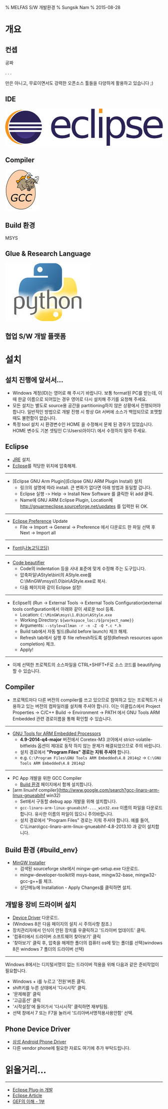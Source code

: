 % MELFAS S/W 개발환경
% Sungsik Nam
% 2015-08-28

개요
==========================================================

컨셉
-------------------------------------------------

공짜

. . .

만은 아니고, 무료이면서도 강력한 오픈소스 툴들을 다양하게 활용하고 있습니다 ;)

IDE
-------------------------------------------------

![](img/eclipse.png)

Compiler
-------------------------------------------------

![](img/gnugcc.png)

Build 환경
-------------------------------------------------

MSYS

Glue & Research Language
-------------------------------------------------

![](img/python.jpg)

협업 S/W 개발 플랫폼
-------------------------------------------------

설치
==========================================================

설치 진행에 앞서서...
-------------------------------------------------

* Windows 계정(ID)는 영어로 해 주시기 바랍니다. 보통 format된 PC를 받는데, 이 때 한글 이름으로 되어있는 경우 영어로 다시 설치해 주기를 요청해 주세요.
* 모든 설치는 별도로 source용 공간을 partitioning하지 않은 상황에서 진행되어야 합니다. 일반적인 방법으로 개발 진행 시 항상 Git 서버에 소스가 백업되므로 포맷할 때도 불편함이 없습니다.
* 특정 tool 설치 시 환경변수인 HOME 을 수정해서 문제 된 경우가 있었습니다. HOME 변수도 기본 셋팅인 C:\Users\아이디\ 에서 수정하지 말아 주세요.


Eclipse
-------------------------------------------------

* [JRE](http://www.google.com/search?q=java+jre) 설치.
* [Eclipse](http://www.google.com/search?q=Eclipse+IDE+for+C+Developers)를 적당한 위치에 압축해제.

-------------------------------------------------

* [Eclipse GNU Arm Plugin](Eclipse GNU ARM Plugin Install) 설치
	* 링크의 설명에 따라 install. 큰 변화가 없다면 아래 방법과 동일할 겁니다.
	* Eclipse 실행 -> Help -> Install New Software 를 클릭한 뒤 add 클릭.
	* Name에 GNU ARM Eclipse Plugin, Location에 http://gnuarmeclipse.sourceforge.net/updates 를 입력한 뒤 OK.


-------------------------------------------------

* <a href="./files/melfas-20150831.epf" download>Eclipse Preference</a> Update
	* File -> Import -> General -> Preference 에서 다운로드 한 파일 선택 후 Next -> Import all


-------------------------------------------------

* [Font(나눔고딕코딩)](http://www.google.com/search?q=나눔고딕코딩+다운로드)


-------------------------------------------------

* [Code beautifier](./files/AStyle-2.04-windows.zip)
	* Code의 indentation 등을 사내 표준에 맞게 수정해 주는 도구입니다.
	* 압축파일\AStyle\bin\의 AStyle.exe를 C:\MinGW\msys\1.0\bin\AStyle.exe로 복사.
	* 다음 페이지와 같이 Eclipse 설정!

-------------------------------------------------

* Eclipse의 (Run -> External Tools -> External Tools Configuration)external tools configuration에서 아래와 같이 새로운 tool 등록.
	* Location: `C:\MinGW\msys\1.0\bin\AStyle.exe`
	* Working Directory: `${workspace_loc:/${project_name}}`
	* Arguments: `--style=allman -r -n -Z -Q *.c *.h`
	* Build tab에서 자동 빌드(Build before launch) 체크 해제.
	* Refresh tab에서 실행 후 file refresh하도록 설정(Refresh resources upon completion) 체크.
	* Apply!

-------------------------------------------------

* 이제 선택한 프로젝트의 소스파일을 CTRL+SHIFT+F로 소스 코드를 beautifying할 수 있습니다.


Compiler
-------------------------------------------------

* 프로젝트마다 다른 버전의 compiler를 쓰고 있으므로 참여하고 있는 프로젝트가 사용하고 있는 버전의 컴파일러를 설치해 주셔야 합니다. 이는 이클립스에서 Project Properties -> C/C++ Build -> Environment -> PATH 에서 GNU Tools ARM Embedded 관련 경로이름을 통해 확인할 수 있습니다.

-------------------------------------------------

* [GNU Tools for ARM Embedded Processors](http://www.google.com/search?q=GNU+Tools+for+ARM+Embedded+Processors+Download)
	* __4.9-2014-q4-major__ 버전에서 Coretex-M3 코어에서 strict-volatile-bitfields 옵션이 제대로 동작 하지 않는 문제가 해결되었으므로 주의 바랍니다.
	* 설치 경로에서 __"Program Files" 경로는 지워 주셔야__ 합니다.
	* e.g. `C:\Program Files\GNU Tools ARM Embedded\4.8 2014q2` -> `C:\GNU Tools ARM Embedded\4.8 2014q2`

-------------------------------------------------

* PC App 개발을 위한 GCC Compiler
	* [Build 환경](#build_env) 페이지에서 함께 설치합니다.
* [arm linuxhf compiler](http://www.google.com/search?gcc-linaro-arm-linux-gnueabihf win32)
	* Set에서 구동할 debug app 개발을 위해 설치합니다.
	* `gcc-linaro-arm-linux-gnueabihf-..._win32.exe` 이름의 파일을 다운로드합니다. 유사한 이름의 파일이 많으니 주의바랍니다.
	* 설치 경로에서 "Program Files" 경로는 지워 주셔야 합니다. 예를 들어, C:\Linaro\gcc-linaro-arm-linux-gnueabihf-4.8-2013.10 과 같이 설치합니다.


Build 환경 {#build_env}
-------------------------------------------------

* [MinGW Installer](http://www.google.com/search?q=mingw-get-setup.exe)
	* 검색된 sourceforge site에서 mingw-get-setup.exe 다운로드.
	* mingw-developer-toolkit와 msys-base, mingw32-base, mingw32-gcc-g++를 체크.
	* 상단메뉴에 Installation - Apply Changes를 클릭하면 설치.


개발용 장비 드라이버 설치
----------------------------------

* [Device Driver](./files/FX2_USB_Driver_v348_20120430_withCert64Cy.7z) 다운로드.
* (Windows 8은 다음 페이지의 설치 시 주의사항 참조.)
* 장치관리자에서 인식이 안된 장치를 우클릭하고 '드라이버 업데이트' 클릭.
* '컴퓨터에서 드라이버 소프트웨어 찾아보기' 클릭
* '찾아보기' 클릭 후, 압축을 해제한 폴더의 컴퓨터 os에 맞는 폴더를 선택(windows 8은 windows 7 폴더의 드라이버 선택)

----------------------------------

Windows 8에서는 디지털서명이 없는 드라이버 적용을 위해 다음과 같은 준비작업이 필요합니다.

* Windows + i를 누르고 '전원'버튼 클릭.
* shift키를 누른 상태에서 '다시시작' 클릭.
* '문제해결' 클릭
* '고급옵션' 클릭
* '시작설정'에 들어가서 '다시시작' 클릭하면 재부팅됨.
* 선택 창에서 7 또는 F7을 눌러서 '드리아버서명적용사용안함' 선택.

Phone Device Driver
----------------------------------

* [삼성 Android Phone Driver](./files/SAMSUNG_USB_Driver_for_Mobile_Phones.zip)
* 다른 vendor phone에 필요한 자료도 여기에 추가 부탁드립니다.





읽을거리...
==========================================================

---------------------------------------------

* [Eclipse Plug-in 개발](http://cafe.naver.com/eclipseplugin.cafe?iframe_url=/ArticleRead.nhn%3Farticleid=17)
* [Eclipse Article](http://www.javajigi.net/display/IDE/Eclipse)
* [GEF의 이해 - 1부](http://eclipse.or.kr/wiki/%ED%8A%B9%EC%A7%91%EA%B8%B0%EC%82%AC:GEF%EC%9D%98_%EC%9D%B4%ED%95%B4_1%EB%B6%80)